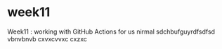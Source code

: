 # week11
Week11 : working with GitHub Actions for us nirmal
sdchbufguyrdfsdfsd
vbnvbnvb
cxvxcvvxc
cxzxc
